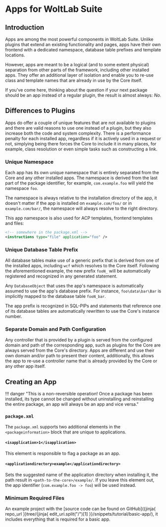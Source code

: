 # Apps for WoltLab Suite

## Introduction

Apps are among the most powerful components in WoltLab Suite. Unlike plugins
that extend an existing functionality and pages, apps have their own frontend
with a dedicated namespace, database table prefixes and template locations.

However, apps are meant to be a logical (and to some extent physical) separation
from other parts of the framework, including other installed apps. They offer
an additional layer of isolation and enable you to re-use class and template
names that are already in use by the Core itself.

If you've come here, thinking about the question if your next package should be
an app instead of a regular plugin, the result is almost always: _No._

## Differences to Plugins

Apps do offer a couple of unique features that are not available to plugins and
there are valid reasons to use one instead of a plugin, but they also increase
both the code and system complexity. There is a performance penalty for each
installed app, regardless if it is actively used in a request or not, simplying
being there forces the Core to include it in many places, for example, class
resolution or even simple tasks such as constructing a link.

### Unique Namespace

Each app has its own unique namespace that is entirely separated from the Core
and any other installed apps. The namespace is derived from the last part of the
package identifier, for example, `com.example.foo` will yield the namespace `foo`.

The namespace is always relative to the installation directory of the app, it
doesn't matter if the app is installed on `example.com/foo/` or in `example.com/bar/`,
the namespace will always resolve to the right directory.

This app namespace is also used for ACP templates, frontend templates and files:

```xml
<!-- somewhere in the package.xml -->
<instructions type="file" application="foo" />
```

### Unique Database Table Prefix

All database tables make use of a generic prefix that is derived from one of the
installed apps, including `wcf` which resolves to the Core itself. Following the
aforementioned example, the new prefix `fooN_` will be automatically registered
and recognized in any generated statement.

Any `DatabaseObject` that uses the app's namespace is automatically assumed to
use the app's database prefix. For instance, `foo\data\bar\Bar` is implicitly
mapped to the database table `fooN_bar`.

The app prefix is recognized in SQL-PIPs and statements that reference one of
its database tables are automatically rewritten to use the Core's instance number.

### Separate Domain and Path Configuration

Any controller that is provided by a plugin is served from the configured domain
and path of the corresponding app, such as plugins for the Core are always
served from the Core's directory. Apps are different and use their own domain
and/or path to present their content, additionally, this allows the app to re-use
a controller name that is already provided by the Core or any other app itself.

## Creating an App

!!! danger "This is a non-reversible operation! Once a package has been installed, its type cannot be changed without uninstalling and reinstalling the entire package, an app will always be an app and vice versa."

### `package.xml`

The `package.xml` supports two additional elements in the `<packageinformation>`
block that are unique to applications.

#### `<isapplication>1</isapplication>`

This element is responsible to flag a package as an app.

#### `<applicationdirectory>example</applicationdirectory>`

Sets the suggested name of the application directory when installing it, the
path result in `<path-to-the-core>/example/`. If you leave this element out,
the app identifier (`com.example.foo -> foo`) will be used instead.

### Minimum Required Files

An example project with the [source code can be found on GitHub]({jinja{ repo_url }}tree/{jinja{ edit_uri.split("/")[1] }}/snippets/tutorial/basic-app/),
it includes everything that is required for a basic app.
